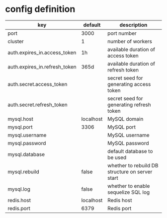 # config definition

| key                           | default   | description                                     |
|-------------------------------|-----------|-------------------------------------------------|
| port                          | 3000      | port number                                     |
| cluster                       | 1         | number of workers                               |
| auth.expires_in.access_token  | 1h        | available duration of access token              |
| auth.expires_in.refresh_token | 365d      | available duration of refresh token             |
| auth.secret.access_token      |           | secret seed for generating access token         |
| auth.secret.refresh_token     |           | secret seed for generating refresh token        |
| mysql.host                    | localhost | MySQL domain                                    |
| mysql.port                    | 3306      | MySQL port                                      |
| mysql.username                |           | MySQL username                                  |
| mysql.password                |           | MySQL password                                  |
| mysql.database                |           | default database to be used                     |
| mysql.rebuild                 | false     | whether to rebuild DB structure on server start |
| mysql.log                     | false     | whether to enable sequelize SQL log             |
| redis.host                    | localhost | Redis host                                      |
| redis.port                    | 6379      | Redis port                                      |
